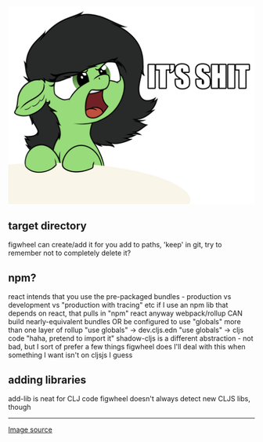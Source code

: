 ![quality_level.png](quality_level.png)

## target directory
figwheel can create/add it for you
add to paths, 'keep' in git, try to remember not to completely delete it?

## npm?
react intends that you use the pre-packaged bundles - production vs development vs "production with tracing" etc
if I use an npm lib that depends on react, that pulls in "npm" react anyway
webpack/rollup CAN build nearly-equivalent bundles OR be configured to use "globals"
more than one layer of rollup "use globals" -> dev.cljs.edn "use globals" -> cljs code "haha, pretend to import it"
shadow-cljs is a different abstraction - not bad, but I sort of prefer a few things figwheel does
I'll deal with this when something I want isn't on cljsjs I guess

## adding libraries
add-lib is neat for CLJ code
figwheel doesn't always detect new CLJS libs, though

----
[Image source](https://derpibooru.org/1363137)